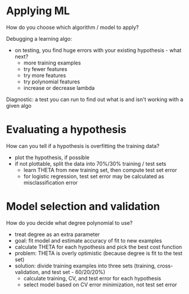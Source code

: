 # Applying ML
How do you choose which algorithm / model to apply?

Debugging a learning algo:
* on testing, you find huge errors with your existing hypothesis - what next?
  * more training examples
  * try fewer features
  * try more features
  * try polynomial features
  * increase or decrease lambda

Diagnostic: a test you can run to find out what is and isn't working with a given algo

# Evaluating a hypothesis
How can you tell if a hypothesis is overfitting the training data?
* plot the hypothesis, if possible
* if not plottable, split the data into 70%/30% training / test sets
  * learn THETA from new training set, then compute test set error
  * for logistic regression, test set error may be calculated as misclassification error

# Model selection and validation
How do you decide what degree polynomial to use?
* treat degree as an extra parameter
* goal: fit model and estimate accuracy of fit to new examples
* calculate THETA for each hypothesis and pick the best cost function
* problem: THETA is overly optimistic (because degree is fit to the test set)
* solution: divide training examples into three sets (training, cross-validation, and test set - 60/20/20%)
  * calculate training, CV, and test error for each hypothesis
  * select model based on CV error minimization, not test set error
